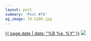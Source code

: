 ```yaml
---
layout: post
summary: 'Post #74'
og_image: 74-1280.jpg
---
```


<p>
  <time><a href="/74">{{ page.date | date: "%B %e, %Y" }}</a></time>
  <a href="/74"><img src="{{ site.assets_url }}/74-640.jpg" srcset="{{ site.assets_url }}/74-1280.jpg 1280w, {{ site.assets_url }}/74-960.jpg 960w, {{ site.assets_url }}/74-640.jpg 640w, {{ site.assets_url }}/74-320.jpg 320w" sizes="(min-width: 700px) 50vw, calc(100vw - 2rem)" /></a>
</p>
